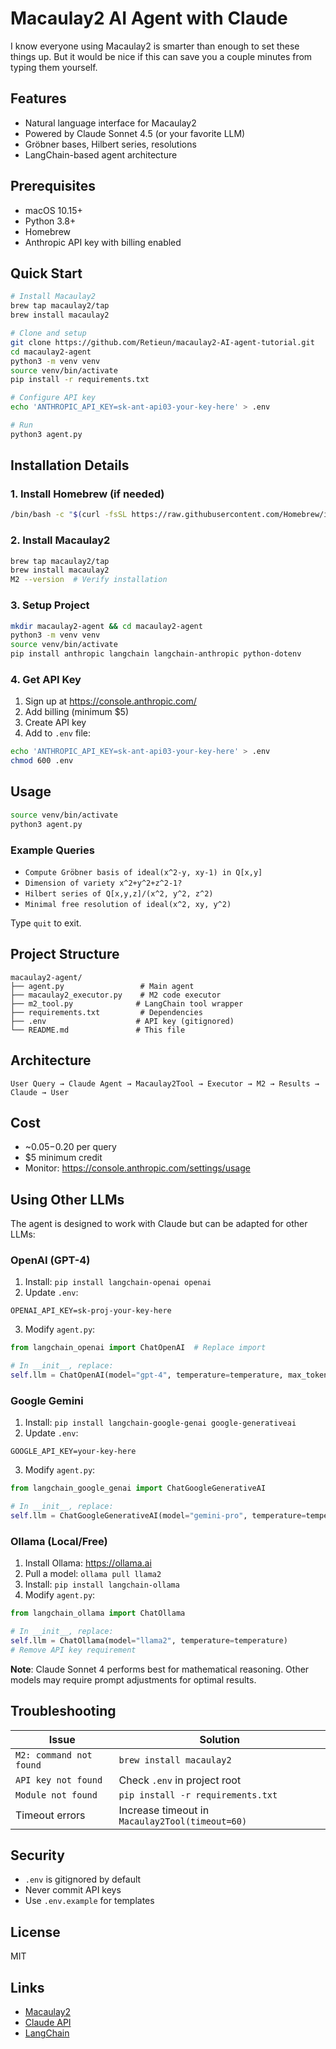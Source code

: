 # Macaulay2 AI Agent with Claude

I know everyone using Macaulay2 is smarter than enough to set these things up. But it would be nice if this can save you a couple minutes from typing them yourself.

## Features

- Natural language interface for Macaulay2
- Powered by Claude Sonnet 4.5 (or your favorite LLM)
- Gröbner bases, Hilbert series, resolutions
- LangChain-based agent architecture

## Prerequisites

- macOS 10.15+
- Python 3.8+
- Homebrew
- Anthropic API key with billing enabled

## Quick Start

```bash
# Install Macaulay2
brew tap macaulay2/tap
brew install macaulay2

# Clone and setup
git clone https://github.com/Retieun/macaulay2-AI-agent-tutorial.git
cd macaulay2-agent
python3 -m venv venv
source venv/bin/activate
pip install -r requirements.txt

# Configure API key
echo 'ANTHROPIC_API_KEY=sk-ant-api03-your-key-here' > .env

# Run
python3 agent.py
```

## Installation Details

### 1. Install Homebrew (if needed)

```bash
/bin/bash -c "$(curl -fsSL https://raw.githubusercontent.com/Homebrew/install/HEAD/install.sh)"
```

### 2. Install Macaulay2

```bash
brew tap macaulay2/tap
brew install macaulay2
M2 --version  # Verify installation
```

### 3. Setup Project

```bash
mkdir macaulay2-agent && cd macaulay2-agent
python3 -m venv venv
source venv/bin/activate
pip install anthropic langchain langchain-anthropic python-dotenv
```

### 4. Get API Key

1. Sign up at https://console.anthropic.com/
2. Add billing (minimum $5)
3. Create API key
4. Add to `.env` file:

```bash
echo 'ANTHROPIC_API_KEY=sk-ant-api03-your-key-here' > .env
chmod 600 .env
```

## Usage

```bash
source venv/bin/activate
python3 agent.py
```

### Example Queries

- `Compute Gröbner basis of ideal(x^2-y, xy-1) in Q[x,y]`
- `Dimension of variety x^2+y^2+z^2-1?`
- `Hilbert series of Q[x,y,z]/(x^2, y^2, z^2)`
- `Minimal free resolution of ideal(x^2, xy, y^2)`

Type `quit` to exit.

## Project Structure

```
macaulay2-agent/
├── agent.py                 # Main agent
├── macaulay2_executor.py    # M2 code executor
├── m2_tool.py              # LangChain tool wrapper
├── requirements.txt         # Dependencies
├── .env                    # API key (gitignored)
└── README.md               # This file
```

## Architecture

```
User Query → Claude Agent → Macaulay2Tool → Executor → M2 → Results → Claude → User
```

## Cost

- ~$0.05-$0.20 per query
- $5 minimum credit
- Monitor: https://console.anthropic.com/settings/usage

## Using Other LLMs

The agent is designed to work with Claude but can be adapted for other LLMs:

### OpenAI (GPT-4)

1. Install: `pip install langchain-openai openai`
2. Update `.env`:
```
OPENAI_API_KEY=sk-proj-your-key-here
```
3. Modify `agent.py`:
```python
from langchain_openai import ChatOpenAI  # Replace import

# In __init__, replace:
self.llm = ChatOpenAI(model="gpt-4", temperature=temperature, max_tokens=4096)
```

### Google Gemini

1. Install: `pip install langchain-google-genai google-generativeai`
2. Update `.env`:
```
GOOGLE_API_KEY=your-key-here
```
3. Modify `agent.py`:
```python
from langchain_google_genai import ChatGoogleGenerativeAI

# In __init__, replace:
self.llm = ChatGoogleGenerativeAI(model="gemini-pro", temperature=temperature)
```

### Ollama (Local/Free)

1. Install Ollama: https://ollama.ai
2. Pull a model: `ollama pull llama2`
3. Install: `pip install langchain-ollama`
4. Modify `agent.py`:
```python
from langchain_ollama import ChatOllama

# In __init__, replace:
self.llm = ChatOllama(model="llama2", temperature=temperature)
# Remove API key requirement
```

**Note**: Claude Sonnet 4 performs best for mathematical reasoning. Other models may require prompt adjustments for optimal results.

## Troubleshooting

| Issue | Solution |
|-------|----------|
| `M2: command not found` | `brew install macaulay2` |
| `API key not found` | Check `.env` in project root |
| `Module not found` | `pip install -r requirements.txt` |
| Timeout errors | Increase timeout in `Macaulay2Tool(timeout=60)` |

## Security

- `.env` is gitignored by default
- Never commit API keys
- Use `.env.example` for templates

## License

MIT

## Links

- [Macaulay2](http://macaulay2.com/)
- [Claude API](https://docs.anthropic.com/)
- [LangChain](https://www.langchain.com/)
